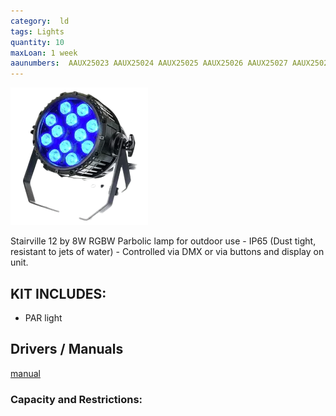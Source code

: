 ```yaml
---
category:  ld
tags: Lights
quantity: 10
maxLoan: 1 week
aaunumbers:  AAUX25023 AAUX25024 AAUX25025 AAUX25026 AAUX25027 AAUX25028 AAUX25029 AAUX25030 AAUX25031 AAUX25032
---
```

![Parabolic 12 by 8W RGBW](/assets/images/equip/stairParPro12x8outdoorQLC.png)

Stairville 12 by 8W RGBW Parbolic lamp for outdoor use - IP65 (Dust tight, resistant to jets of water) - Controlled via DMX or via buttons and display on unit.
## KIT INCLUDES:
-  PAR light

## Drivers / Manuals
[manual](/assets/files/stQLCOutdoor12x8.pdf)



### Capacity and Restrictions:
